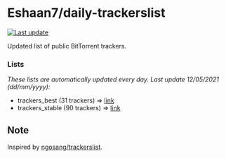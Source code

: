 
# Eshaan7/daily-trackerslist 

[![Last update](https://img.shields.io/badge/Last%20update-12/05/2021-blue.svg)](#)

Updated list of public BitTorrent trackers.

### Lists
*These lists are automatically updated every day. Last update 12/05/2021 (_dd/mm/yyyy_):*

* trackers_best (31 trackers) => [link](https://raw.githubusercontent.com/eshaan7/daily-trackerslist/master/trackers_best.txt)
* trackers_stable (90 trackers) => [link](https://raw.githubusercontent.com/eshaan7/daily-trackerslist/master/trackers_stable.txt)

## Note

Inspired by [ngosang/trackerslist](https://github.com/ngosang/trackerslist).
